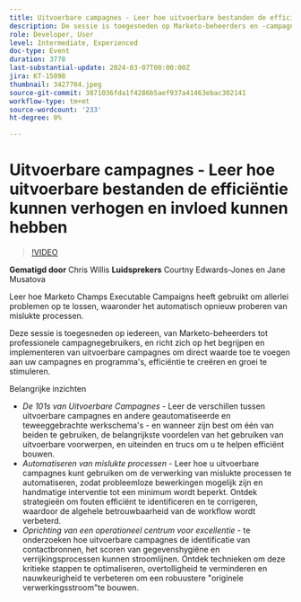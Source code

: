 ```yaml
---
title: Uitvoerbare campagnes - Leer hoe uitvoerbare bestanden de efficiëntie en impact kunnen verhogen
description: De sessie is toegesneden op Marketo-beheerders en -campagnegebruikers en richt zich op het begrijpen en implementeren van uitvoerbare campagnes om waarde toe te voegen aan campagnes en programma's, efficiëntie te creëren en groei te stimuleren.
role: Developer, User
level: Intermediate, Experienced
doc-type: Event
duration: 3778
last-substantial-update: 2024-03-07T00:00:00Z
jira: KT-15098
thumbnail: 3427704.jpeg
source-git-commit: 3871036fda1f4286b5aef937a41463ebac302141
workflow-type: tm+mt
source-wordcount: '233'
ht-degree: 0%

---
```



# Uitvoerbare campagnes - Leer hoe uitvoerbare bestanden de efficiëntie kunnen verhogen en invloed kunnen hebben

>[!VIDEO](https://video.tv.adobe.com/v/3427704/?learn=on)

**Gematigd door** Chris Willis
**Luidsprekers** Courtny Edwards-Jones en Jane Musatova

Leer hoe Marketo Champs Executable Campaigns heeft gebruikt om allerlei problemen op te lossen, waaronder het automatisch opnieuw proberen van mislukte processen.

Deze sessie is toegesneden op iedereen, van Marketo-beheerders tot professionele campagnegebruikers, en richt zich op het begrijpen en implementeren van uitvoerbare campagnes om direct waarde toe te voegen aan uw campagnes en programma&#39;s, efficiëntie te creëren en groei te stimuleren.

Belangrijke inzichten

* *De 101s van Uitvoerbare Campagnes* - Leer de verschillen tussen uitvoerbare campagnes en andere geautomatiseerde en teweeggebrachte werkschema&#39;s - en wanneer zijn best om één van beiden te gebruiken, de belangrijkste voordelen van het gebruiken van uitvoerbare voorwerpen, en uiteinden en trucs om u te helpen efficiënt bouwen.
* *Automatiseren van mislukte processen* - Leer hoe u uitvoerbare campagnes kunt gebruiken om de verwerking van mislukte processen te automatiseren, zodat probleemloze bewerkingen mogelijk zijn en handmatige interventie tot een minimum wordt beperkt. Ontdek strategieën om fouten efficiënt te identificeren en te corrigeren, waardoor de algehele betrouwbaarheid van de workflow wordt verbeterd.
* *Oprichting van een operationeel centrum voor excellentie* - te onderzoeken hoe uitvoerbare campagnes de identificatie van contactbronnen, het scoren van gegevenshygiëne en verrijkingsprocessen kunnen stroomlijnen. Ontdek technieken om deze kritieke stappen te optimaliseren, overtolligheid te verminderen en nauwkeurigheid te verbeteren om een robuustere &quot;originele verwerkingsstroom&quot;te bouwen.